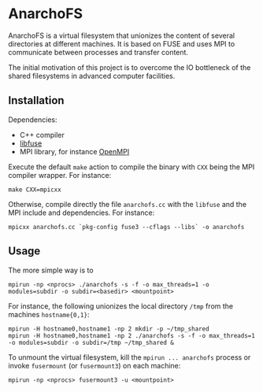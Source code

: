 # AnarchoFS

AnarchoFS is a virtual filesystem that unionizes the content of several directories at different machines. It is based on FUSE and uses MPI to communicate between processes and transfer content.

The initial motivation of this project is to overcome the IO bottleneck of the shared filesystems in advanced computer facilities.

## Installation

Dependencies:

- C++ compiler
- [libfuse](https://github.com/libfuse/libfuse)
- MPI library, for instance [OpenMPI](https://www.open-mpi.org/)

Execute the default `make` action to compile the binary with `CXX` being the MPI compiler wrapper. For instance:
```
make CXX=mpicxx
```

Otherwise, compile directly the file `anarchofs.cc` with the `libfuse` and the MPI include and dependencies. For instance:
```
mpicxx anarchofs.cc `pkg-config fuse3 --cflags --libs` -o anarchofs
```

## Usage

The more simple way is to 

```
mpirun -np <nprocs> ./anarchofs -s -f -o max_threads=1 -o modules=subdir -o subdir=<basedir> <mountpoint>
```

For instance, the following unionizes the local directory `/tmp` from the machines `hostname{0,1}`:
```
mpirun -H hostname0,hostname1 -np 2 mkdir -p ~/tmp_shared
mpirun -H hostname0,hostname1 -np 2 ./anarchofs -s -f -o max_threads=1 -o modules=subdir -o subdir=/tmp ~/tmp_shared &
```

To unmount the virtual filesystem, kill the `mpirun ... anarchofs` process or invoke `fusermount` (or `fusermount3`) on each machine:
```
mpirun -np <nprocs> fusermount3 -u <mountpoint>
```
